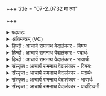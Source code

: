 +++
title = "07-2_0732 मा त्वा"

+++
<details><summary>पदपाठः</summary>

मा। त्वा꣣। मूराः꣢। अ꣣विष्य꣡वः꣢। मा। उ꣣प꣡ह꣢स्वानः। उप। ह꣡स्वा꣢꣯नः। आ। द꣣भन्। मा꣢। की꣣म्। ब्रह्मद्वि꣡ष꣢म्। ब्र꣣ह्म। द्वि꣡ष꣢꣯म्। व꣣नः। ७३२।
</details>

<details><summary>अधिमन्त्रम् (VC)</summary>

- इन्द्रः
- त्रिशोकः काण्वः
- गायत्री
- षड्जः
</details>

<details><summary>हिन्दी : आचार्य रामनाथ वेदालंकार - विषयः</summary>

अगले मन्त्र में पुनः अपने अन्तरात्मा को उद्बोधन है।
</details>

<details><summary>हिन्दी : आचार्य रामनाथ वेदालंकार - पदार्थः</summary>

पदार्थान्वय -  हे मेरे अन्तरात्मन्! (मा)न तो(मूराः)मूढ़,अविवेकी(अविष्यवः)हिंसा करने के इच्छुक लोग और(मा)न ही(उपहस्वानः)उपहास करनेवाले लोग(त्वा)तेरी(आ दभन्)हिंसा कर सकें और(मा कीम्)न ही तू(ब्रह्मद्विषम्)ब्रह्मद्वेषी का(वनः)सङ्ग कर ॥२॥
</details>

<details><summary>हिन्दी : आचार्य रामनाथ वेदालंकार - भावार्थः</summary>

भावार्थ -  मनुष्य का अन्तरात्मा यदि जागरूक रहे तो उसे कोई भी बाहरी या अन्तरिक्ष शत्रु पराजित नहीं कर सकता ॥२॥
</details>

<details><summary>संस्कृत : आचार्य रामनाथ वेदालंकार - विषयः</summary>

अथ पुनरपि स्वान्तरात्मानमुद्बोधयति।
</details>

<details><summary>संस्कृत : आचार्य रामनाथ वेदालंकार - पदार्थः</summary>

पदार्थान्वय -  हे मदीय अन्तरात्मन्! (मा)नैव(मूराः)मूढाः(अविष्यवः)भक्षकाः,जिघांसवः इत्यर्थः।[अविष्यति अत्तिकर्मा। निघं० २।८।] (मा)नैव च(उपहस्वानः)उपहासपरायणाः जनाः(त्वा)त्वाम्(आ दभन्)हिंसन्तु।[दभ्नोतिर्वधकर्मा। निघं० २।१९।] (मा कीम्)नैव च,त्वम्(ब्रह्मद्विषम्)ब्रह्मद्वेष्टारं जनम्(वनः)संभजस्व।[वन संभक्तौ,भ्वादिः,लेटि रूपम्]॥२॥
</details>

<details><summary>संस्कृत : आचार्य रामनाथ वेदालंकार - भावार्थः</summary>

भावार्थ -  मनुष्यस्यान्तरात्मा यदि जागरूको भवेत् तदा तं कोऽपि बाह्य आभ्यन्तरो वा रिपुः पराजेतुं न शक्नुयात् ॥२॥
</details>

<details><summary>संस्कृत : आचार्य रामनाथ वेदालंकार - पादटिप्पनी</summary>

टिप्पनी -   २.८।४५।२३,अथ० २०।२२।२,उभयत्र ‘ब्रह्म॒द्विषो॑’ इति पाठः।
</details>